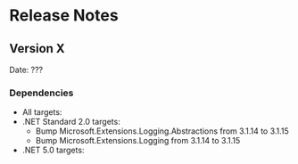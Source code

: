 # Release Notes

## Version X

Date: ???

### Dependencies

- All targets:
- .NET Standard 2.0 targets:
  - Bump Microsoft.Extensions.Logging.Abstractions from 3.1.14 to 3.1.15
  - Bump Microsoft.Extensions.Logging from 3.1.14 to 3.1.15
- .NET 5.0 targets:

